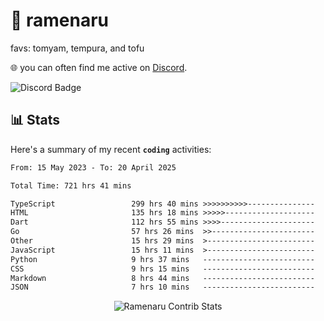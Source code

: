 # 🍜 ramenaru
favs: tomyam, tempura, and tofu

🌐 you can often find me active on [Discord](https://discordapp.com/users/503291004200157185).

![Discord Badge](https://dcbadge.vercel.app/api/shield/503291004200157185)

## 📊 Stats

Here's a summary of my recent **`coding`** activities:

<!--START_SECTION:waka-->

```txt
From: 15 May 2023 - To: 20 April 2025

Total Time: 721 hrs 41 mins

TypeScript                 299 hrs 40 mins >>>>>>>>>>---------------   41.52 %
HTML                       135 hrs 18 mins >>>>>--------------------   18.75 %
Dart                       112 hrs 55 mins >>>>---------------------   15.65 %
Go                         57 hrs 26 mins  >>-----------------------   07.96 %
Other                      15 hrs 29 mins  >------------------------   02.15 %
JavaScript                 15 hrs 11 mins  >------------------------   02.10 %
Python                     9 hrs 37 mins   -------------------------   01.33 %
CSS                        9 hrs 15 mins   -------------------------   01.28 %
Markdown                   8 hrs 44 mins   -------------------------   01.21 %
JSON                       7 hrs 10 mins   -------------------------   00.99 %
```

<!--END_SECTION:waka-->

<div style="text-align: center;">
   <img align="center" src="https://github-readme-streak-stats.herokuapp.com/?user=Ramenaru&theme=dark&card_width=520" alt="Ramenaru Contrib Stats" />
</div>

